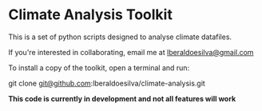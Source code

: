 # Climate Analysis Toolkit

This is a set of python scripts designed to analyse climate datafiles.

If you're interested in collaborating, email me at lberaldoesilva@gmail.com

To install a copy of the toolkit, open a terminal and run:

git clone git@github.com:lberaldoesilva/climate-analysis.git

**This code is currently in development and not all features will work**
